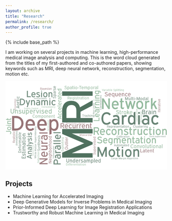 ```yaml
---
layout: archive
title: "Research"
permalink: /research/
author_profile: true
---
```


{% include base_path %}

I am working on several projects in machine learning, high-performance medical image analysis and computing. This is the word cloud generated from the titles of my first-authored and co-authored papers, showing keywords such as MRI, deep neural network, reconstruction, segmentation, motion etc.

<!-- <img align="center" width="600" src="/images/word cloud.png" />  -->

<p align="center"> 
  <img width="600" src="/images/word cloud.png" />
</p>

Projects
------
- Machine Learning for Accelerated Imaging
- Deep Generative Models for Inverse Problems in Medical Imaging
- Prior-Informed Deep Learning for Image Registration Applications
- Trustworthy and Robust Machine Learning in Medical Imaging
